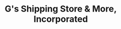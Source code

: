 ---
title: "G's Shipping Store & More, Incorporated"
url: /cheboygan/gs-shipping-store-and-more-incorporated/
shop: charity
---
